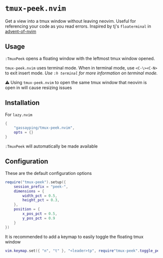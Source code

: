 # `tmux-peek.nvim`

Get a view into a tmux window without leaving neovim. Useful for referencing your code as you read errors. Inspired by tj's `floaterminal` in [advent-of-nvim](https://github.com/tjdevries/advent-of-nvim)

## Usage

`:TmuxPeek` opens a floating window with the leftmost tmux window opened.

`tmux-peek.nvim` uses terminal mode. When in terminal mode, use `<C-\><C-N>` to exit insert mode. *Use `:h terminal` for more information on terminal mode.*

⚠️ Using `tmux-peek.nvim` to open the same tmux window that neovim is open in will cause resizing issues

## Installation

For `lazy.nvim`

```lua
{
    "gassayping/tmux-peek.nvim",
    opts = {}
}
```

`:TmuxPeek` will automatically be made available

## Configuration

These are the default configuration options

```lua
require("tmux-peek").setup({
    session_prefix = "peek-",
    dimensions = {
        width_pct = 0.5,
        height_pct = 0.3,
    },
    position = {
        x_pos_pct = 0.5,
        y_pos_pct = 0.9
    }
})
```

It is recommended to add a keymap to easily toggle the floating tmux window

```lua
vim.keymap.set({ "n", "t" }, "<leader>tp", require"tmux-peek".toggle_peek, { desc = "Toggle floating tmux window" })
```

